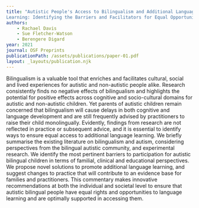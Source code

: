 ```yaml
---
title: "Autistic People's Access to Bilingualism and Additional Language
Learning: Identifying the Barriers and Facilitators for Equal Opportunites."
authors:
    - Rachael Davis
    - Sue Fletcher-Watson
    - Berengere Digard
year: 2021
journal: OSF Preprints
publicationPath: /assets/publications/paper-01.pdf
layout: _layouts/publication.njk
---
```

Bilingualism is a valuable tool that enriches and facilitates cultural, social
and lived experiences for autistic and non-autistic people alike. Research
consistently finds no negative effects of bilingualism and highlights the
potential for positive effects across cognitive and socio-cultural domains for
autistic and non-autistic children. Yet parents of autistic children remain
concerned that bilingualism will cause delays in both cognitive and language
development and are still frequently advised by practitioners to raise their
child monolingually. Evidently, findings from research are not reflected in
practice or subsequent advice, and it is essential to identify ways to ensure
equal access to additional language learning. We briefly summarise the existing
literature on bilingualism and autism, considering perspectives from the
bilingual autistic community, and experimental research. We identify the most
pertinent barriers to participation for autistic bilingual children in terms of
familial, clinical and educational perspectives. We propose novel solutions to
promote additional language learning, and suggest changes to practice that will
contribute to an evidence base for families and practitioners. This commentary
makes innovative recommendations at both the individual and societal level to
ensure that autistic bilingual people have equal rights and opportunities to
language learning and are optimally supported in accessing them.

